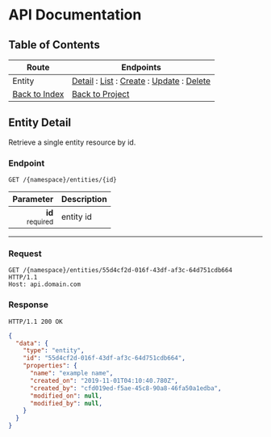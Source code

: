# API Documentation

## Table of Contents
Route | Endpoints
| --- | --- |
Entity | [Detail](../entity/detail.md) : [List](../entity/list.md) : [Create](../entity/create.md) : [Update](../entity/update.md) : [Delete](../entity/delete.md)
| [Back to Index](../index.md) | [Back to Project](../../README.md)

## Entity Detail

Retrieve a single entity resource by id.

### Endpoint
```http
GET /{namespace}/entities/{id}
```

| Parameter | Description |
| ---: | --- |
| **id**<br><small>required</small> | entity id |

---

### Request
```http
GET /{namespace}/entities/55d4cf2d-016f-43df-af3c-64d751cdb664 HTTP/1.1
Host: api.domain.com
```

### Response
```http
HTTP/1.1 200 OK
```
```json
{
  "data": {
    "type": "entity",
    "id": "55d4cf2d-016f-43df-af3c-64d751cdb664",
    "properties": {
      "name": "example name",
      "created_on": "2019-11-01T04:10:40.780Z",
      "created_by": "cfd019ed-f5ae-45c8-90a8-46fa50a1edba",
      "modified_on": null,
      "modified_by": null,
    }
  }
}
```

